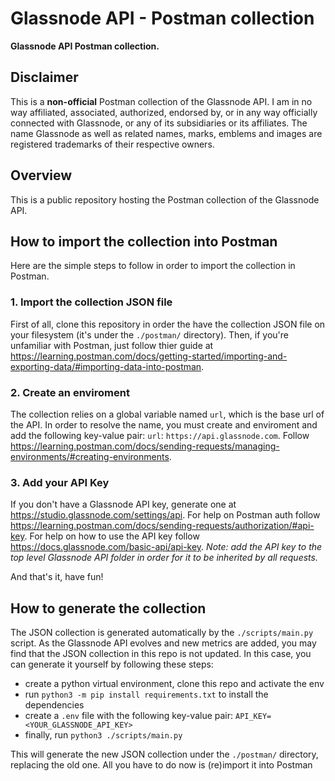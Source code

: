 # Glassnode API - Postman collection

**Glassnode API Postman collection.**

## Disclaimer

This is a **non-official** Postman collection of the Glassnode API.
I am in no way affiliated, associated, authorized, endorsed by, or in any way officially connected with Glassnode, or any of its subsidiaries or its affiliates. The name Glassnode as well as related names, marks, emblems and images are registered trademarks of their respective owners.

## Overview

This is a public repository hosting the Postman collection of the Glassnode API.

## How to import the collection into Postman

Here are the simple steps to follow in order to import the collection in Postman.

### 1. Import the collection JSON file

First of all, clone this repository in order the have the collection JSON file on your filesystem (it's under the `./postman/` directory).
Then, if you're unfamiliar with Postman, just follow thier guide at https://learning.postman.com/docs/getting-started/importing-and-exporting-data/#importing-data-into-postman.

### 2. Create an enviroment

The collection relies on a global variable named `url`, which is the base url of the API.
In order to resolve the name, you must create and enviroment and add the following key-value pair: `url`: `https://api.glassnode.com`.
Follow https://learning.postman.com/docs/sending-requests/managing-environments/#creating-environments.

### 3. Add your API Key

If you don't have a Glassnode API key, generate one at https://studio.glassnode.com/settings/api.
For help on Postman auth follow https://learning.postman.com/docs/sending-requests/authorization/#api-key.
For help on how to use the API key follow https://docs.glassnode.com/basic-api/api-key.
*Note: add the API key to the top level Glassnode API folder in order for it to be inherited by all requests.*

And that's it, have fun!

## How to generate the collection

The JSON collection is generated automatically by the `./scripts/main.py` script.
As the Glassnode API evolves and new metrics are added, you may find that the JSON collection in this repo is not updated.
In this case, you can generate it yourself by following these steps:
* create a python virtual environment, clone this repo and activate the env
* run `python3 -m pip install requirements.txt` to install the dependencies
* create a `.env` file with the following key-value pair: `API_KEY=<YOUR_GLASSNODE_API_KEY>`
* finally, run `python3 ./scripts/main.py`

This will generate the new JSON collection under the `./postman/` directory, replacing the old one.
All you have to do now is (re)import it into Postman
